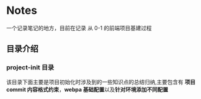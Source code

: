 # Notes

一个记录笔记的地方，目前在记录 从 0-1 的前端项目基建过程

## 目录介绍

### project-init 目录

该目录下面主要是项目初始化时涉及到的一些知识点的总结归纳,主要包含有 **项目 commit 内容格式约束**，**webpa 基础配置**以及**针对环境添加不同配置**
